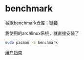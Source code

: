 # benchmark

谷歌benchmark仓库：[链接](https://github.com/google/benchmark)

我使用的archlinux系统，就直接安装了
```bash
sudo pacman -S benchmark
```

[用户指南](https://github.com/google/benchmark/blob/main/docs/user_guide.md)
